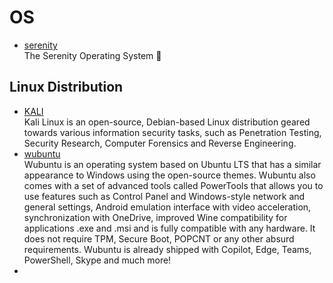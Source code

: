 # OS

- [serenity](https://github.com/SerenityOS/serenity)
  <br/>The Serenity Operating System 🐞

## Linux Distribution

- [KALI](https://www.kali.org/)
  <br/>Kali Linux is an open-source, Debian-based Linux distribution geared towards various information security tasks,
  such as Penetration Testing, Security Research, Computer Forensics and Reverse Engineering.
- [wubuntu](https://www.wubuntu.org/)
  <br/>Wubuntu is an operating system based on Ubuntu LTS that has a similar appearance to Windows using the open-source
  themes. Wubuntu also comes with a set of advanced tools called PowerTools that allows you to use features such as
  Control Panel and Windows-style network and general settings, Android emulation interface with video acceleration,
  synchronization with OneDrive, improved Wine compatibility for applications .exe and .msi and is fully compatible with
  any hardware. It does not require TPM, Secure Boot, POPCNT or any other absurd requirements. Wubuntu is already
  shipped with Copilot, Edge, Teams, PowerShell, Skype and much more!
- 